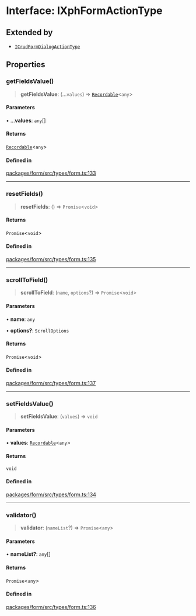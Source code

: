 # Interface: IXphFormActionType

## Extended by

- [`ICrudFormDialogActionType`](ICrudFormDialogActionType.md)

## Properties

### getFieldsValue()

> **getFieldsValue**: (...`values`) => [`Recordable`](../type-aliases/Recordable.md)\<`any`\>

#### Parameters

• ...**values**: `any`[]

#### Returns

[`Recordable`](../type-aliases/Recordable.md)\<`any`\>

#### Defined in

[packages/form/src/types/form.ts:133](https://github.com/XiaoPiHong/xph-crud/blob/1453d1f4b2490c13545a9d7404efaaabc2a2fd0f/packages/form/src/types/form.ts#L133)

***

### resetFields()

> **resetFields**: () => `Promise`\<`void`\>

#### Returns

`Promise`\<`void`\>

#### Defined in

[packages/form/src/types/form.ts:135](https://github.com/XiaoPiHong/xph-crud/blob/1453d1f4b2490c13545a9d7404efaaabc2a2fd0f/packages/form/src/types/form.ts#L135)

***

### scrollToField()

> **scrollToField**: (`name`, `options`?) => `Promise`\<`void`\>

#### Parameters

• **name**: `any`

• **options?**: `ScrollOptions`

#### Returns

`Promise`\<`void`\>

#### Defined in

[packages/form/src/types/form.ts:137](https://github.com/XiaoPiHong/xph-crud/blob/1453d1f4b2490c13545a9d7404efaaabc2a2fd0f/packages/form/src/types/form.ts#L137)

***

### setFieldsValue()

> **setFieldsValue**: (`values`) => `void`

#### Parameters

• **values**: [`Recordable`](../type-aliases/Recordable.md)\<`any`\>

#### Returns

`void`

#### Defined in

[packages/form/src/types/form.ts:134](https://github.com/XiaoPiHong/xph-crud/blob/1453d1f4b2490c13545a9d7404efaaabc2a2fd0f/packages/form/src/types/form.ts#L134)

***

### validator()

> **validator**: (`nameList`?) => `Promise`\<`any`\>

#### Parameters

• **nameList?**: `any`[]

#### Returns

`Promise`\<`any`\>

#### Defined in

[packages/form/src/types/form.ts:136](https://github.com/XiaoPiHong/xph-crud/blob/1453d1f4b2490c13545a9d7404efaaabc2a2fd0f/packages/form/src/types/form.ts#L136)
